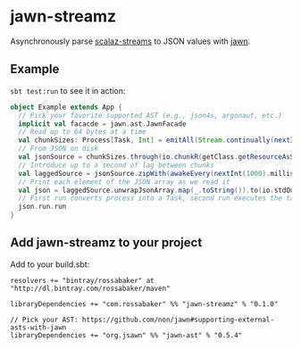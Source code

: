 # jawn-streamz

Asynchronously parse [scalaz-streams](http4s://github.com/scalaz/scalaz-stream)
to JSON values with [jawn](https://github.com/non/jawn).

## Example

`sbt test:run` to see it in action:

```Scala
object Example extends App {
  // Pick your favorite supported AST (e.g., json4s, argonaut, etc.)
  implicit val facacde = jawn.ast.JawnFacade
  // Read up to 64 bytes at a time
  val chunkSizes: Process[Task, Int] = emitAll(Stream.continually(nextInt(64)))
  // From JSON on disk
  val jsonSource = chunkSizes.through(io.chunkR(getClass.getResourceAsStream("/jawnstreamz/random.json")))
  // Introduce up to a second of lag between chunks
  val laggedSource = jsonSource.zipWith(awakeEvery(nextInt(1000).millis))((chunk, _) => chunk)
  // Print each element of the JSON array as we read it
  val json = laggedSource.unwrapJsonArray.map(_.toString()).to(io.stdOutLines)
  // First run converts process into a Task, second run executes the task for its effects
  json.run.run
}
```

## Add jawn-streamz to your project

Add to your build.sbt:

```
resolvers += "bintray/rossabaker" at "http://dl.bintray.com/rossabaker/maven"

libraryDependencies += "com.rossabaker" %% "jawn-streamz" % "0.1.0"

// Pick your AST: https://github.com/non/jawn#supporting-external-asts-with-jawn
libraryDependencies += "org.jsawn" %% "jawn-ast" % "0.5.4"
```

